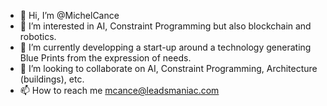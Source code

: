 - 👋 Hi, I’m @MichelCance
- 👀 I’m interested in AI, Constraint Programming but also blockchain and robotics.
- 🌱 I’m currently developping a start-up around a technology generating Blue Prints from the expression of needs.
- 💞️ I’m looking to collaborate on AI, Constraint Programming, Architecture (buildings), etc.
- 📫 How to reach me mcance@leadsmaniac.com

<!---
MichelCance/MichelCance is a ✨ special ✨ repository because its `README.md` (this file) appears on your GitHub profile.
You can click the Preview link to take a look at your changes.
--->

